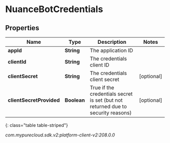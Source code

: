 # NuanceBotCredentials


## Properties

| Name | Type | Description | Notes |
| ------------ | ------------- | ------------- | ------------- |
| **appId** | **String** | The application ID |  |
| **clientId** | **String** | The credentials client ID |  |
| **clientSecret** | **String** | The credentials client secret |  [optional] |
| **clientSecretProvided** | **Boolean** | True if the credentials secret is set (but not returned due to security reasons) |  [optional] |
{: class="table table-striped"}




_com.mypurecloud.sdk.v2:platform-client-v2:208.0.0_
